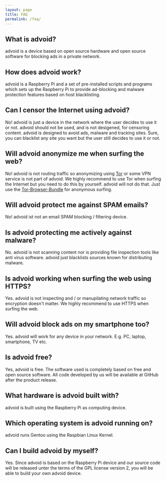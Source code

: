 ```yaml
---
layout: page
title: FAQ
permalink: /faq/
---
```


<h2>What is advoid?</h2>

<p>advoid is a device based on open source hardware and open source software for blocking ads in a private network.</p>

<h2>How does advoid work?</h2>

<p>advoid is a Raspberry Pi and a set of pre-installed scripts and programs which sets up the Raspberry Pi to provide ad-blocking and malware protection features based on host blacklisting.</p>

<h2>Can I censor the Internet using advoid?</h2>

<p>No! advoid is just a device in the network where the user decides to use it or not. advoid should not be used, and is not desigened, for censoring content. advoid is designed to avoid ads, malware and tracking sites. Sure, you can blacklist any site you want but the user still decides to use it or not.</p>

<h2>Will advoid anonymize me when surfing the web?</h2>

<p>No! advoid is not routing traffic so anonymizing using <a href="https://www.torproject.org/">Tor</a> or some VPN service is not part of advoid. We highly recommend to use Tor when surfing the Internet but you need to do this by yourself. advoid will not do that. Just use the <a href="https://www.torproject.org/projects/torbrowser.html.en">Tor-Browser-Bundle</a> for anonymous surfing.</p>

<h2>Will advoid protect me against SPAM emails?</h2>

<p>No! advoid ist not an email SPAM blocking / filtering device.</p>

<h2>Is advoid protecting me actively against malware?</h2>

<p>No. advoid is not scanning content nor is providing file inspection tools like anti virus software. advoid just blacklists sources known for distributing malware.</p>

<h2>Is advoid working when surfing the web using HTTPS?</h2>

<p>Yes. advoid is not inspecting and / or manupilating network traffic so encryption doesn't matter. We highly recommend to use HTTPS when surfing the web.</p>

<h2>Will advoid block ads on my smartphone too?</h2>

<p>Yes. advoid will work for any device in your network. E.g. PC, laptop, smartphone, TV etc.</p>

<h2>Is advoid free?</h2>

<p>Yes, advoid is free. The software used is completely based on free and open source software. All code developed by us will be available at GitHub after the product release.</p>

<h2>What hardware is advoid built with?</h2>

<p>advoid is built using the Raspberry Pi as computing device.</p>

<h2>Which operating system is advoid running on?</h2>

<p>advoid runs Gentoo using the Raspbian Linux Kernel.</p>

<h2>Can I build advoid by myself?</h2>

<p>Yes. Since advoid is based on the Raspberry Pi device and our source code will be released unter the terms of the GPL license version 2, you will be able to build your own advoid device.</p>
